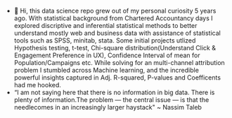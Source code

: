 - 👋 Hi, this data science repo grew out of my personal curiosity 5 years ago. With statistical background from Chartered Accountancy days I explored discriptive and inferential statistical methods to better understand mostly web and business data with assistance of statistical tools such as SPSS, minitab, stata. Some initial projects utlized Hypothesis testing, t-test, Chi-square distribution(Understand Click & Engagement Preference in UX), Confidence Interval of mean for Population/Campaigns etc. 
While solving for an multi-channel attribution problem I stumbled across Machine learning, and the incredible powerful insights captured in Adj. R-squared, P-values and Coefficents had me hooked. 
- “I am not saying here that there is no information in big data.
There is plenty of information.The problem — the central issue — is that the needlecomes in an increasingly larger haystack" ~ Nassim Taleb


<!---
nitinjosephrepo/nitinjosephrepo is a ✨ special ✨ repository because its `README.md` (this file) appears on your GitHub profile.
You can click the Preview link to take a look at your changes.
--->
